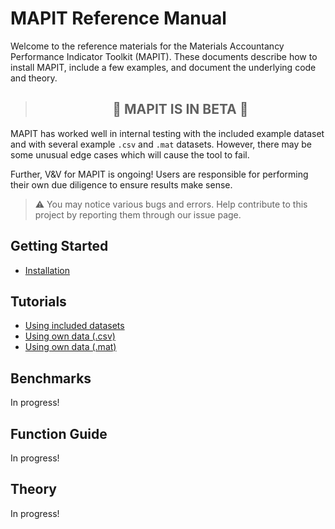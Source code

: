 # MAPIT Reference Manual

Welcome to the reference materials for the Materials Accountancy Performance Indicator Toolkit (MAPIT). These documents describe how to install MAPIT, include a few examples, and document the underlying code and theory.



<div align="center">

>##   :construction: MAPIT IS IN BETA :construction:
</div>

MAPIT has worked well in internal testing with the included example dataset and with several example `.csv` and `.mat` datasets. However, there may be some unusual edge cases which will cause the tool to fail.

 Further, V&V for MAPIT is ongoing! Users are responsible for performing their own due diligence to ensure results make sense.

> :warning: You may notice various bugs and errors. Help contribute to this project by reporting them through our issue page.


## Getting Started

* [Installation](install.md)

## Tutorials



* [Using included datasets](sceneTut.md)
* [Using own data (.csv)](CsvTut.md)
* [Using own data (.mat)](MatTut.md)

## Benchmarks

In progress!

## Function Guide

In progress!

## Theory

In progress!
